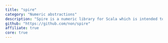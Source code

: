 ```yaml
---
title: "spire"
category: "Numeric abstractions"
description: "Spire is a numeric library for Scala which is intended to be generic, fast, and precise. Using features such as specialization, macros, type classes, and implicits, Spire works hard to defy conventional wisdom around performance and precision trade-offs."
github: "https://github.com/non/spire"
affiliate: true
core: true
---
```

